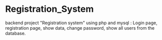 # Registration_System
 backend project "Registration system" using php and mysql : Login page, registration page, show data, change password, show all users from the database.
